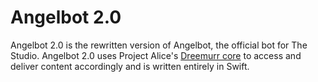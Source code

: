 # Angelbot 2.0

Angelbot 2.0 is the rewritten version of Angelbot, the official bot for The Studio. Angelbot 2.0 uses Project Alice's [Dreemurr core](https://github.com/projectalicedev/dreemurr) to access and deliver content accordingly and is written entirely in Swift.
